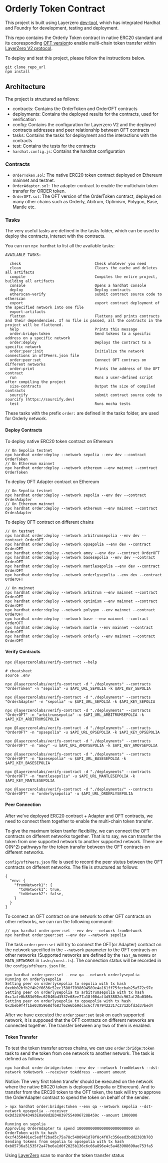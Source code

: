 # Orderly Token Contract

This project is built using Layerzero [dev-tool](https://github.com/LayerZero-Labs/devtools), which has integrated Hardhat and Foundry for development, testing and deployment.

This repo contains the Orderly Token contract in native ERC20 standard and its cooresponding [OFT version](https://docs.layerzero.network/v2/developers/evm/oft/quickstart)to enable multi-chain token transfer within [LayerZero V2 protocol](https://github.com/LayerZero-Labs/LayerZero-v2).

To deploy and test this project, please follow the instructions below.

```
git clone repo_url
npm install
```

## Architecture
The project is structured as follows:
- contracts: Contains the OrderToken and OrderOFT contracts
- deployments: Contains the deployed results for the contracts, used for verification
- config: Contains the configuration for Layerzero V2 and the deployed contracts addresses and peer relationship between OFT contracts
- tasks: Contains the tasks for deployment and the interactions with the contracts
- test: Contains the tests for the contracts
- `hardhat.config.js`: Contains the hardhat configuration

### Contracts

- `OrderToken.sol`: The native ERC20 token contract deployed on Ethereum mainnet and testnet.
- `OrderAdapter.sol`: The adapter contract to enable the multichain token transfer for ORDER token.
- `OrderOFT.sol`: The OFT version of the OrderToken contract, deployed on many other chains such as Orderly, Abitrum, Optimism, Polygon, Base, Mantle etc.

### Tasks
The very useful tasks are defined in the tasks folder, which can be used to deploy the contracts, interact with the contracts.

You can run `npx hardhat` to list all the available tasks:
```
AVAILABLE TASKS:

  check                                 Check whatever you need
  clean                                 Clears the cache and deletes all artifacts
  compile                               Compiles the entire project, building all artifacts
  console                               Opens a hardhat console
  deploy                                Deploy contracts
  etherscan-verify                      submit contract source code to etherscan
  export                                export contract deployment of the specified network into one file
  export-artifacts                
  flatten                               Flattens and prints contracts and their dependencies. If no file is passed, all the contracts in the project will be flattened.
  help                                  Prints this message
  order:bridge:token                    Send tokens to a specific address on a specific network
  order:deploy                          Deploys the contract to a specific network
  order:peer:init                       Initialize the network connections in oftPeers.json file
  order:peer:set                        Connect OFT contracs on different networks
  order:print                           Prints the address of the OFT contract
  run                                   Runs a user-defined script after compiling the project
  size-contracts                        Output the size of compiled contracts
  sourcify                              submit contract source code to sourcify (https://sourcify.dev)
  test                                  Runs mocha tests
```

These tasks with the prefix `order:` are defined in the tasks folder, are used for Orderly network.
#### Deploy Contracts

To deploy native ERC20 token contract on Ethereum

```
// On Sepolia testnet
npx hardhat order:deploy --network sepolia --env dev --contract OrderToken
// On Ethereum mainnet
npx hardhat order:deploy --network ethereum --env mainnet --contract OrderToken
```

To deploy OFT Adapter contract on Ethereum
```
// On Sepolia testnet
npx hardhat order:deploy --network sepolia --env dev --contract OrderAdapter
// On Ethereum mainnet
npx hardhat order:deploy --network ethereum --env mainnet --contract OrderAdapter
```

To deploy OFT contract on different chains
```
// On testnet
npx hardhat order:deploy --network arbitrumsepolia --env dev --contract OrderOFT
npx hardhat order:deploy --network opsepolia --env dev --contract OrderOFT
npx hardhat order:deploy --network amoy --env dev --contract OrderOFT
npx hardhat order:deploy --network basesepolia --env dev --contract OrderOFT
npx hardhat order:deploy --network mantlesepolia --env dev --contract OrderOFT
npx hardhat order:deploy --network orderlysepolia --env dev --contract OrderOFT

// On mainnet
npx hardhat order:deploy --network arbitrum --env mainnet --contract OrderOFT
npx hardhat order:deploy --network optimism --env mainnet --contract OrderOFT
npx hardhat order:deploy --network polygon --env mainnet --contract OrderOFT
npx hardhat order:deploy --network base --env mainnet --contract OrderOFT
npx hardhat order:deploy --network mantle --env mainnet --contract OrderOFT
npx hardhat order:deploy --network orderly --env mainnet --contract OrderOFT
```

#### Verify Contracts
```
npx @layerzerolabs/verify-contract --help

# cheatsheet
source .env

npx @layerzerolabs/verify-contract -d "./deployments" --contracts "OrderToken" -n "sepolia" -u $API_URL_SEPOLIA -k $API_KEY_SEPOLIA 

npx @layerzerolabs/verify-contract -d "./deployments" --contracts "OrderAdapter" -n "sepolia" -u $API_URL_SEPOLIA -k $API_KEY_SEPOLIA

npx @layerzerolabs/verify-contract -d "./deployments" --contracts "OrderOFT" -n "arbitrumsepolia" -u $API_URL_ARBITRUMSEPOLIA -k $API_KEY_ARBITRUMSEPOLIA

npx @layerzerolabs/verify-contract -d "./deployments" --contracts "OrderOFT" -n "opsepolia" -u $API_URL_OPSEPOLIA -k $API_KEY_OPSEPOLIA

npx @layerzerolabs/verify-contract -d "./deployments" --contracts "OrderOFT" -n "amoy" -u $API_URL_AMOYSEPOLIA -k $API_KEY_AMOYSEPOLIA

npx @layerzerolabs/verify-contract -d "./deployments" --contracts "OrderOFT" -n "basesepolia" -u $API_URL_BASESEPOLIA -k $API_KEY_BASESEPOLIA

npx @layerzerolabs/verify-contract -d "./deployments" --contracts "OrderOFT" -n "mantlesepolia" -u $API_URL_MANTLESEPOLIA -k $API_KEY_MANTLESEPOLIA

npx @layerzerolabs/verify-contract -d "./deployments/" --contracts "OrderOFT" -n "orderlysepolia" -u $API_URL_ORDERLYSEPOLIA

```

#### Peer Connection

After we've deployed ERC20 contract + Adapter and OFT contracts, we need to connect them together to enable the multi-chain token transfer.

To give the maximum token tranfer flexibility, we can connect the OFT contracts on different networks together. That is to say, we can transfer the token from one supported network to another supported network. There are O(N^2) pathways for the token transfer between the OFT contracts on different networks.

`config/oftPeers.json` file is used to record the peer stutus between the OFT contracts on different networks. The file is structured as follows:
```
{
  "env: {
    "fromNetwork1": {
      "toNetwork1": true,
      "toNetwork2": false,
    }
  }
}
```

To connect an OFT contract on one network to other OFT contracts on other networks, we can run the following command:
```
// npx hardhat order:peer:set --env dev --network fromNetwork 
npx hardhat order:peer:set --env dev --network sepolia
```

The task `order:peer:set` will try to connect the OFT(or Adapter) contract on the network specified in the `--network` parameter to the OFT contracts on other networks (Supported networks are defined by the `TEST_NETWORKS` or `MAIN_NETWORKS` in `tasks/const.ts`). The connection status will be recorded in the `config/oftPeers.json` file.

```
npx hardhat order:peer:set --env qa --network orderlysepolia 
Running on orderlysepolia
Setting peer on orderlysepolia to sepolia with tx hash 0xebb02bfb2f4b2f6636c52ec1580f7098694589e4a161ff75fecbab25a572c97e
Setting peer on orderlysepolia to arbitrumsepolia with tx hash 0xc1afe0b883d90ec62046bd3532e68ee77a18f00daf4d53882dc962af20a0306c
Setting peer on orderlysepolia to opsepolia with tx hash 0x3beb9f4f1be0305968df683f62e6bb9dcac6cf7079422317c2712bfd3d37bed4
```

After we have executed the `order:peer:set` task on each supported network, it is supposed that the OFT contracts on different networks are connected together. The transfer between any two of them is enabled.

#### Token Transfer

To test the token transfer across chains, we can use `order:bridge:token` task to send the token from one network to another network. The task is defined as follows:
```
npx hardhat order:bridge:token --env dev --network fromNetwork --dst-network toNetwork --receiver toAddress --amount amount
```
Notice: The very first token transfer should be executed on the network where the native ERC20 token is deployed (Sepolia or Ethereum). And to transfer from the ERC20 token to the OFT token, the task will try to approve the OrderAdapter contract to spend the token on behalf of the sender.
```
> npx hardhat order:bridge:token --env qa --network sepolia --dst-network opsepolia --receiver 0xDd3287043493E0a08d2B348397554096728B459c --amount 1000000      

Running on sepolia
Approving OrderAdapter to spend 1000000000000000000000000 on OrderToken with tx hash 0xcf4350481ec5edff2bad5c75a78c5400941d78f8c4f07c356eed3bdd2383b703
Sending tokens from sepolia to opsepolia with tx hash 0xb85736a51535f2a47be6a1d0f2025b136c6c66a896e4c5a483908690ae753fa5
```
Using [LayerZero](https://testnet.layerzeroscan.com/tx/0xb85736a51535f2a47be6a1d0f2025b136c6c66a896e4c5a483908690ae753fa5) scan to monitor the token transfer status
